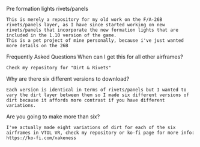 Pre formation lights rivets/panels

    This is merely a repository for my old work on the F/A-26B rivets/panels layer, as I have since started working on new rivets/panels that incorporate the new formation lights that are included in the 1.10 version of the game.
    This is a pet project of mine personally, because i've just wanted more details on the 26B
Frequently Asked Questions
When can I get this for all other airframes?

    Check my repository for "Dirt & Rivets"

Why are there six different versions to download?

    Each version is identical in terms of rivets/panels but I wanted to vary the dirt layer between them so I made six different versions of dirt because it affords more contrast if you have different variations.

Are you going to make more than six?

    I've actually made eight variations of dirt for each of the six airframes in VTOL VR, check my repository or ko-fi page for more info: https://ko-fi.com/xakeness
